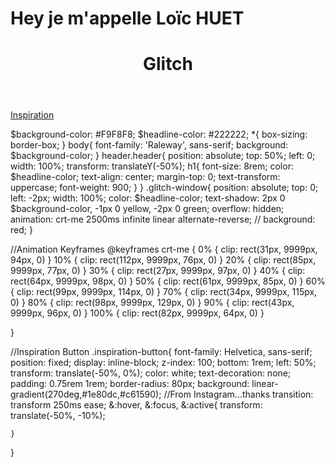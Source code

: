 <h1>Hey je m'appelle Loïc HUET</h1>

<header class="header">
	<h1 class="glitched">Glitch</h1>
</header>
<a class="inspiration-button" href="http://www.theverge.com/a/luka-artificial-intelligence-memorial-roman-mazurenko-bot" target="_blank">Inspiration</a>

<stlye>$background-color: #F9F8F8;
$headline-color: #222222;
*{
	box-sizing: border-box;
}
body{
	font-family: 'Raleway', sans-serif;
	background: $background-color;
}
header.header{
	position: absolute;
	top: 50%;
	left: 0;
	width: 100%;
	transform: translateY(-50%);
	h1{
		font-size: 8rem;
		color: $headline-color;
		text-align: center;
		margin-top: 0;
		text-transform: uppercase;
		font-weight: 900;
	}
}
.glitch-window{
	position: absolute;
	top: 0;
	left: -2px;
	width: 100%;
	color: $headline-color;
	text-shadow: 2px 0 $background-color, -1px 0 yellow, -2px 0 green;
	overflow: hidden;
	animation: crt-me 2500ms infinite linear alternate-reverse;
	// background: red;
}

//Animation Keyframes
@keyframes crt-me {
	 0% {
        clip: rect(31px, 9999px, 94px, 0)
    }
    10% {
        clip: rect(112px, 9999px, 76px, 0)
    }
    20% {
        clip: rect(85px, 9999px, 77px, 0)
    }
    30% {
        clip: rect(27px, 9999px, 97px, 0)
    }
    40% {
        clip: rect(64px, 9999px, 98px, 0)
    }
    50% {
        clip: rect(61px, 9999px, 85px, 0)
    }
    60% {
        clip: rect(99px, 9999px, 114px, 0)
    }
    70% {
        clip: rect(34px, 9999px, 115px, 0)
    }
    80% {
        clip: rect(98px, 9999px, 129px, 0)
    }
    90% {
        clip: rect(43px, 9999px, 96px, 0)
    }
    100% {
        clip: rect(82px, 9999px, 64px, 0)
    }
    
}



//Inspiration Button
.inspiration-button{
	font-family: Helvetica, sans-serif;
	position: fixed;
	display: inline-block;
	z-index: 100;
	bottom: 1rem;
	left: 50%;
	transform: translate(-50%, 0%);
	color: white;
	text-decoration: none;
	padding: 0.75rem 1rem;
	border-radius: 80px;
	background: linear-gradient(270deg,#1e80dc,#c61590);
	//From Instagram...thanks
	transition: transform 250ms ease;
	&:hover, &:focus, &:active{
		transform: translate(-50%, -10%);

	}
}
</style>

<script type="text/javascript">$("header").append("<div class='glitch-window'></div>");
//fill div with clone of real header
$( "h1.glitched" ).clone().appendTo( ".glitch-window" );
</script>